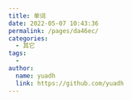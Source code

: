 ```yaml
---
title: 单词
date: 2022-05-07 10:43:36
permalink: /pages/da46ec/
categories:
  - 其它
tags:
  - 
author: 
  name: yuadh
  link: https://github.com/yuadh
---
```





<web-wordPage/>